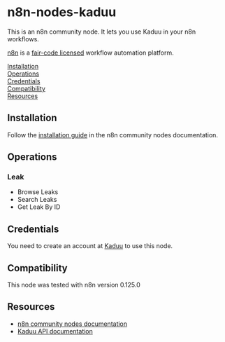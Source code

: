 # n8n-nodes-kaduu

This is an n8n community node. It lets you use Kaduu in your n8n workflows.

[n8n](https://n8n.io/) is a [fair-code licensed](https://docs.n8n.io/reference/license/) workflow automation platform.

[Installation](#installation)  
[Operations](#operations)  
[Credentials](#credentials)  
[Compatibility](#compatibility)  
[Resources](#resources)  

## Installation

Follow the [installation guide](https://docs.n8n.io/integrations/community-nodes/installation/) in the n8n community nodes documentation.

## Operations

### Leak

* Browse Leaks
* Search Leaks
* Get Leak By ID

## Credentials

You need to create an account at [Kaduu](https://app.leak.center/) to use this node.

## Compatibility

This node was tested with n8n version 0.125.0

## Resources

* [n8n community nodes documentation](https://docs.n8n.io/integrations/community-nodes/)
* [Kaduu API documentation](https://app.leak.center/docs)